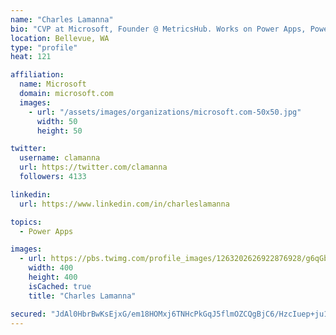 ```yaml
---
name: "Charles Lamanna"
bio: "CVP at Microsoft, Founder @ MetricsHub. Works on Power Apps, Power Automate, Power Virtual Agent, Common Data Service and Dynamics 365."
location: Bellevue, WA
type: "profile"
heat: 121

affiliation:
  name: Microsoft
  domain: microsoft.com
  images:
    - url: "/assets/images/organizations/microsoft.com-50x50.jpg"
      width: 50
      height: 50

twitter:
  username: clamanna
  url: https://twitter.com/clamanna
  followers: 4133

linkedin:
  url: https://www.linkedin.com/in/charleslamanna

topics:
  - Power Apps

images:
  - url: https://pbs.twimg.com/profile_images/1263202626922876928/g6qGbHZ-_400x400.jpg
    width: 400
    height: 400
    isCached: true
    title: "Charles Lamanna"

secured: "JdAl0HbrBwKsEjxG/em18HOMxj6TNHcPkGqJ5flmOZCQgBjC6/HzcIuep+ju1tyq4e+hu4xKSC4fGUYpJckudnnMp1QjpkbcL63DdzIpWZAolM7XgZ05zEhueKp+bbwBLmqrBrVNT14bpijpndhsuqc0DvN28w8kSGzFlA0AEoSgaju18M4RCh7hpaeDZ/B1kJOFXvtNfP/0kdpfx/WTq/XeT5cDjj8mcWj5b9JVuuP8DygIqqijAdGJOntVL04UMDDrB+FwjEDavzkZ4pzs9wX+3jT2Mt5SW2w/UNgiqUDMqOprhXmPpOxkAh5tcE8mnAiarxl9s4TqW+8GpJa8aH1o9ALWkxhVUyQ4jJ4Yv0kT0qS63WN4U+i7HTBhq1dDFFMMun7J625hnZSaQru6Ux/lxVJ4Ln1POwjevPRT77o=;ALhG7/eUDMugEeAsUAi8Ig=="
---
```


